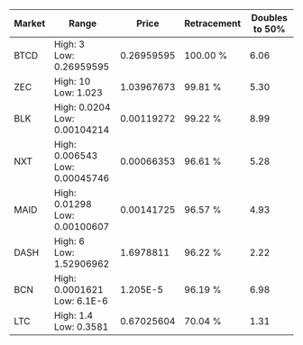 | Market | Range | Price| Retracement | Doubles to 50% |
| --- | --- | --- | --- | --- |
| BTCD | High: 3<br />Low: 0.26959595 | 0.26959595 | 100.00 % | 6.06 |
| ZEC | High: 10<br />Low: 1.023 | 1.03967673 | 99.81 % | 5.30 |
| BLK | High: 0.0204<br />Low: 0.00104214 | 0.00119272 | 99.22 % | 8.99 |
| NXT | High: 0.006543<br />Low: 0.00045746 | 0.00066353 | 96.61 % | 5.28 |
| MAID | High: 0.01298<br />Low: 0.00100607 | 0.00141725 | 96.57 % | 4.93 |
| DASH | High: 6<br />Low: 1.52906962 | 1.6978811 | 96.22 % | 2.22 |
| BCN | High: 0.0001621<br />Low: 6.1E-6 | 1.205E-5 | 96.19 % | 6.98 |
| LTC | High: 1.4<br />Low: 0.3581 | 0.67025604 | 70.04 % | 1.31 |
